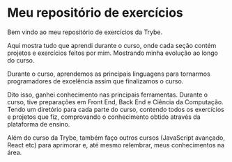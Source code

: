 # Meu repositório de exercícios

Bem vindo ao meu repositório de exercícios da Trybe.

Aqui mostra tudo que aprendi durante o curso, onde cada seção contém projetos e exercícios feitos por mim. Mostrando minha evolução ao longo do curso.

Durante o curso, aprendemos as principais linguagens para tornarmos programadores de excelência assim que finalizamos o curso.

Dito isso, ganhei conhecimento nas principais ferramentas. Durante o curso, tive preparações em Front End, Back End e Ciência da Computação. Tendo um diretório para cada parte do curso, contendo todos os exercícios e projetos que fiz, comprovando o conhecimento obtido através da plataforma de ensino.

Além do curso da Trybe, também faço outros cursos (JavaScript avançado, React etc) para aprimorar e, até mesmo relembrar, meus conhecimentos na área.
